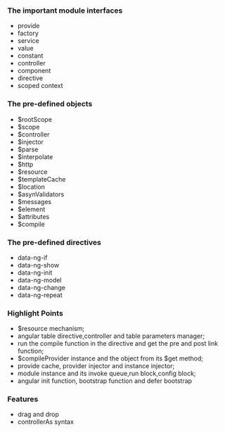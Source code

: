 ### The important module interfaces

- provide
- factory
- service
- value
- constant
- controller
- component
- directive
- scoped context

### The pre-defined objects
- $rootScope
- $scope
- $controller
- $injector
- $parse
- $interpolate
- $http
- $resource
- $templateCache
- $location
- $asynValidators
- $messages
- $element
- $attributes
- $compile

### The pre-defined directives
- data-ng-if
- data-ng-show
- data-ng-init
- data-ng-model
- data-ng-change
- data-ng-repeat

### Highlight Points
- $resource mechanism;
- angular table directive,controller and table parameters manager;
- run the compile function in the directive and get the pre and post link function;
- $compileProvider instance and the object from its $get method;
- provide cache, provider injector and instance injector;
- module instance and its invoke queue,run block,config block;
- angular init function, bootstrap function and defer bootstrap


### Features
- drag and drop
- controllerAs syntax
